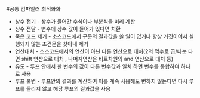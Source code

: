 #공통 컴파일러 최적화화

- 상수 접기 - 상수가 들어간 수식이나 부분식을 미리 계산
- 상수 전달 - 변수에 상수 값이 들어가 있다면 치환
- 죽은 코드 제거 - 소스코드에서 구문의 결과값을 쓸 일이 없거나 항상 거짓이어서 실행되지 않는 조건문을 찾아내 제거
- 연산대처 - 소스코드에서의 연산이 아닌 다른 연산으로 대처(2의 멱수로 곱/나눈 다면 shift 연산으로 대처 , 나머지연산은 비트차원의 and 연산으로 대처 등)
- 유도 - 루프 안에서 한 변수의 값이 다른 변수값과 일치 하면 변수를 통합하여 하나로 사용
- 루프 불변 - 루프안의 결과를 계산하여 이를 계속 사용해도 변하지 않는다면 다시 루프를 돌리지 않고 해당 루프의 결과값을 사용
